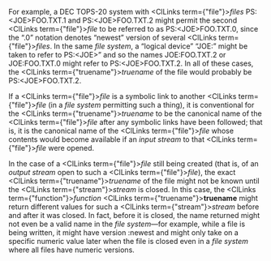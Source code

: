  



For example, a DEC TOPS-20 system with <ClLinks  term={"file"}><i>files</i></ClLinks> PS:&lt;JOE&gt;FOO.TXT.1 and PS:&lt;JOE&gt;FOO.TXT.2 might permit the second <ClLinks  term={"file"}><i>file</i></ClLinks> to be referred to as PS:&lt;JOE&gt;FOO.TXT.0, since the “.0” notation denotes “newest” version of several <ClLinks  term={"file"}><i>files</i></ClLinks>. In the same *file system*, a “logical device” “JOE:” might be taken to refer to PS:&lt;JOE&gt;” and so the names JOE:FOO.TXT.2 or JOE:FOO.TXT.0 might refer to PS:&lt;JOE&gt;FOO.TXT.2. In all of these cases, the <ClLinks  term={"truename"}><i>truename</i></ClLinks> of the file would probably be PS:&lt;JOE&gt;FOO.TXT.2. 



If a <ClLinks  term={"file"}><i>file</i></ClLinks> is a symbolic link to another <ClLinks  term={"file"}><i>file</i></ClLinks> (in a *file system* permitting such a thing), it is conventional for the <ClLinks  term={"truename"}><i>truename</i></ClLinks> to be the canonical name of the <ClLinks  term={"file"}><i>file</i></ClLinks> after any symbolic links have been followed; that is, it is the canonical name of the <ClLinks  term={"file"}><i>file</i></ClLinks> whose contents would become available if an *input stream* to that <ClLinks  term={"file"}><i>file</i></ClLinks> were opened. 



In the case of a <ClLinks  term={"file"}><i>file</i></ClLinks> still being created (that is, of an *output stream* open to such a <ClLinks  term={"file"}><i>file</i></ClLinks>), the exact <ClLinks  term={"truename"}><i>truename</i></ClLinks> of the file might not be known until the <ClLinks  term={"stream"}><i>stream</i></ClLinks> is closed. In this case, the <ClLinks  term={"function"}><i>function</i></ClLinks> <ClLinks  term={"truename"}><b>truename</b></ClLinks> might return different values for such a <ClLinks  term={"stream"}><i>stream</i></ClLinks> before and after it was closed. In fact, before it is closed, the name returned might not even be a valid name in the *file system*—for example, while a file is being written, it might have version :newest and might only take on a specific numeric value later when the file is closed even in a *file system* where all files have numeric versions. 







 



 



